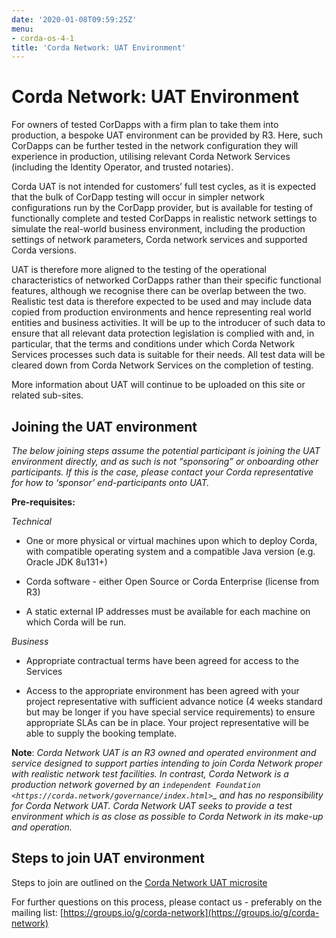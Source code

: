 ```yaml
---
date: '2020-01-08T09:59:25Z'
menu:
- corda-os-4-1
title: 'Corda Network: UAT Environment'
---
```



# Corda Network: UAT Environment

For owners of tested CorDapps with a firm plan to take them into production, a bespoke UAT environment can be provided by R3. Here, such CorDapps can be further tested in the network configuration they will experience in production, utilising relevant Corda Network Services (including the Identity Operator, and trusted notaries).

Corda UAT is not intended for customers’ full test cycles, as it is expected that the bulk of CorDapp testing will occur in simpler network configurations run by the CorDapp provider, but is available for testing of functionally complete and tested CorDapps in realistic network settings to simulate the real-world business environment, including the production settings of network parameters, Corda network services and supported Corda versions.

UAT is therefore more aligned to the testing of the operational characteristics of networked CorDapps rather than their specific functional features, although we recognise there can be overlap between the two. Realistic test data is therefore expected to be used and may include data copied from production environments and hence representing real world entities and business activities. It will be up to the introducer of such data to ensure that all relevant data protection legislation is complied with and, in particular, that the terms and conditions under which Corda Network Services processes such data is suitable for their needs. All test data will be cleared down from Corda Network Services on the completion of testing.

More information about UAT will continue to be uploaded on this site or related sub-sites.


## Joining the UAT environment

*The below joining steps assume the potential participant is joining the UAT environment directly, and as such is not “sponsoring” or onboarding other participants. If this is the case, please contact your Corda representative for how to ‘sponsor’ end-participants onto UAT.*

**Pre-requisites:**

*Technical*


* One or more physical or virtual machines upon which to deploy Corda, with compatible operating system and a compatible Java version (e.g. Oracle JDK 8u131+)


* Corda software - either Open Source or Corda Enterprise (license from R3)


* A static external IP addresses must be available for each machine on which Corda will be run.


*Business*


* Appropriate contractual terms have been agreed for access to the Services


* Access to the appropriate environment has been agreed with your project representative with sufficient advance notice (4 weeks standard but may be longer if you have special service requirements) to ensure appropriate SLAs can be in place. Your project representative will be able to supply the booking template.


**Note**:
                *Corda Network UAT is an R3 owned and operated environment and service designed to support parties intending to join Corda Network proper with realistic network test facilities. In contrast, Corda Network is a production network governed by an `independent Foundation <https://corda.network/governance/index.html>`_ and has no responsibility for Corda Network UAT. Corda Network UAT seeks to provide a test environment which is as close as possible to Corda Network in its make-up and operation.*


## Steps to join UAT environment

Steps to join are outlined on the [Corda Network UAT microsite](http://uat.network.r3.com/pages/joining/joining.html)

For further questions on this process, please contact us - preferably on the mailing list: [https://groups.io/g/corda-network](https://groups.io/g/corda-network)


